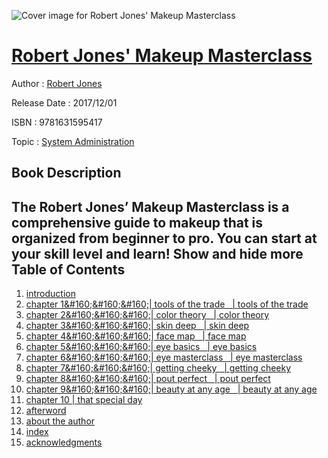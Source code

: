 ![Cover image for Robert Jones&#39; Makeup Masterclass](https://imgdetail.ebookreading.net/cover/cover/20200215/EB9781631595417.jpg)

[Robert Jones&#39; Makeup Masterclass](https://ebookreading.net/view/book/Robert+Jones%26%2339%3B+Makeup+Masterclass-EB9781631595417_1.html "Robert Jones&#39; Makeup Masterclass")
====================================================================================================================

Author : [Robert Jones](https://ebookreading.net/search/author/Robert+Jones)

Release Date : 2017/12/01

ISBN : 9781631595417

Topic : [System Administration](https://ebookreading.net/search/category/system-administration)

Book Description
-----------------

 The Robert Jones’ Makeup Masterclass is a comprehensive guide to makeup that is organized from beginner to pro. You can start at your skill level and learn!         Show and hide more                
Table of Contents
-----------------

1. [introduction](https://ebookreading.net/view/book/Robert+Jones%26%2339%3B+Makeup+Masterclass-EB9781631595417_6.html)
1. [chapter 1&amp;#160;&amp;#160;&amp;#160;| tools of the trade   | tools of the trade](https://ebookreading.net/view/book/Robert+Jones%26%2339%3B+Makeup+Masterclass-EB9781631595417_7.html)
1. [chapter 2&amp;#160;&amp;#160;&amp;#160;| color theory   | color theory](https://ebookreading.net/view/book/Robert+Jones%26%2339%3B+Makeup+Masterclass-EB9781631595417_8.html)
1. [chapter 3&amp;#160;&amp;#160;&amp;#160;| skin deep   | skin deep](https://ebookreading.net/view/book/Robert+Jones%26%2339%3B+Makeup+Masterclass-EB9781631595417_9.html)
1. [chapter 4&amp;#160;&amp;#160;&amp;#160;| face map   | face map](https://ebookreading.net/view/book/Robert+Jones%26%2339%3B+Makeup+Masterclass-EB9781631595417_10.html)
1. [chapter 5&amp;#160;&amp;#160;&amp;#160;| eye basics   | eye basics](https://ebookreading.net/view/book/Robert+Jones%26%2339%3B+Makeup+Masterclass-EB9781631595417_11.html)
1. [chapter 6&amp;#160;&amp;#160;&amp;#160;| eye masterclass   | eye masterclass](https://ebookreading.net/view/book/Robert+Jones%26%2339%3B+Makeup+Masterclass-EB9781631595417_12.html)
1. [chapter 7&amp;#160;&amp;#160;&amp;#160;| getting cheeky   | getting cheeky](https://ebookreading.net/view/book/Robert+Jones%26%2339%3B+Makeup+Masterclass-EB9781631595417_13.html)
1. [chapter 8&amp;#160;&amp;#160;&amp;#160;| pout perfect   | pout perfect](https://ebookreading.net/view/book/Robert+Jones%26%2339%3B+Makeup+Masterclass-EB9781631595417_14.html)
1. [chapter 9&amp;#160;&amp;#160;&amp;#160;| beauty at any age   | beauty at any age](https://ebookreading.net/view/book/Robert+Jones%26%2339%3B+Makeup+Masterclass-EB9781631595417_15.html)
1. [chapter 10 | that special day](https://ebookreading.net/view/book/Robert+Jones%26%2339%3B+Makeup+Masterclass-EB9781631595417_16.html)
1. [afterword](https://ebookreading.net/view/book/Robert+Jones%26%2339%3B+Makeup+Masterclass-EB9781631595417_17.html)
1. [about the author](https://ebookreading.net/view/book/Robert+Jones%26%2339%3B+Makeup+Masterclass-EB9781631595417_18.html)
1. [index](https://ebookreading.net/view/book/Robert+Jones%26%2339%3B+Makeup+Masterclass-EB9781631595417_19.html)
1. [acknowledgments](https://ebookreading.net/view/book/Robert+Jones%26%2339%3B+Makeup+Masterclass-EB9781631595417_20.html)
